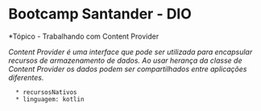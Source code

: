 Bootcamp Santander - DIO
=================
<!--ts-->
   *Tópico - Trabalhando com Content Provider
  
<!--ts-->

*Content Provider é uma interface que pode ser utilizada para encapsular recursos de armazenamento de dados.
Ao usar herança da classe de Content Provider os dados podem ser compartilhados entre aplicações diferentes.*

      * recursosNativos
      * linguagem: kotlin

      
